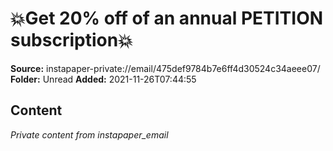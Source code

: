 # 💥Get 20% off of an annual PETITION subscription💥

**Source:** instapaper-private://email/475def9784b7e6ff4d30524c34aeee07/
**Folder:** Unread
**Added:** 2021-11-26T07:44:55




## Content
*Private content from instapaper_email*
